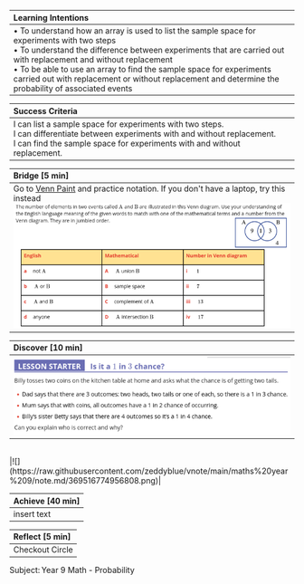  | Learning Intentions  |
 | :-- |
 |  • To understand how an array is used to list the sample space for experiments with two steps <br>• To understand the difference between experiments that are carried out with replacement and without replacement<br>• To be able to use an array to find the sample space for experiments carried out with replacement or without replacement and determine the probability of associated events 
 

| Success Criteria |
| :--------------------- |
|I can list a sample space for experiments with two steps. <br> I can differentiate between experiments with and without replacement. <br> I can find the sample space for experiments with and without replacement.



| Bridge [5 min] |
| :------------------ |
|Go to [Venn Paint](https://www.transum.org/Maths/Activity/Venn/) and practice notation. If you don't have a laptop, try this instead <br> ![](https://raw.githubusercontent.com/zeddyblue/vnote/main/maths%20year%209/note.md/441195927595986.png)
 

| Discover [10 min]                                                                                                                                                           |
| :------------------------------------------------------------------------------------------------------------------------------------------------------- |
| ![](https://raw.githubusercontent.com/zeddyblue/vnote/main/maths%20year%209/note.md/468536826142464.png) |
<br>
|![](https://raw.githubusercontent.com/zeddyblue/vnote/main/maths%20year%209/note.md/369516774956808.png)|
 

| Achieve [40 min] |
| :---------------------- |
| insert text 

 

| Reflect [5 min]                            |
| :----------------------------------------- |
| Checkout Circle
Subject: Year 9 Math - Probability 



  
